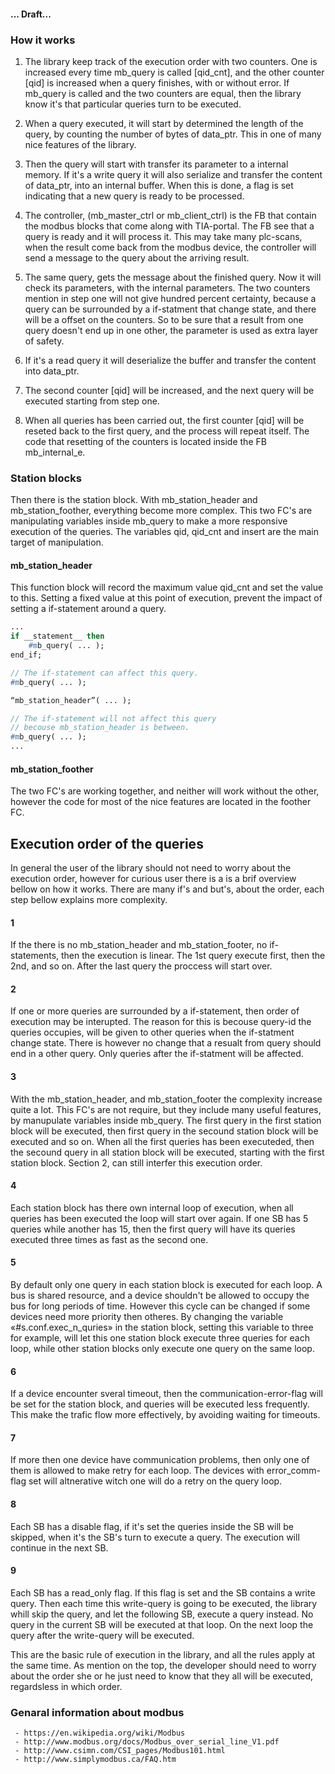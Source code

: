 #### ... Draft...

### How it works

1. The library keep track of the execution order with two counters. One is increased every time mb_query is called [qid_cnt], and the other counter [qid] is increased when a query finishes, with or without error. If mb_query is called and the two counters are equal, then the library know it's that particular queries turn to be executed.

2. When a query executed, it will start by determined the length of the query, by counting the number of bytes of data_ptr. This in one of many nice features of the library.

3. Then the query will start with transfer its parameter to a internal memory. If it's a write query it will also serialize and transfer the content of data_ptr, into an internal buffer. When this is done, a flag is set indicating that a new query is ready to be processed.

4. The controller, (mb_master_ctrl or mb_client_ctrl) is the FB that contain the modbus blocks that come along with TIA-portal. The FB see that a query is ready and it will process it. This may take many plc-scans, when the result come back from the modbus device, the controller will send a message to the query about the arriving result.

5. The same query, gets the message about the finished query. Now it will check its parameters, with the internal parameters. The two counters mention in step one will not give hundred percent certainty, because a query can be surrounded by a if-statment that change state, and there will be a offset on the counters. So to be sure that a result from one query doesn't end up in one other, the parameter is used as extra layer of safety.

6. If it's a read query it will deserialize the buffer and transfer the content into data_ptr.

7. The second counter [qid] will be increased, and the next query will be executed starting from step one.

8. When all queries has been carried out, the first counter [qid] will be reseted back to the first query, and the process will repeat itself. The code that resetting of the counters is located inside the FB mb_internal_e.

### Station blocks

Then there is the station block. With mb_station_header and mb_station_foother, everything become more complex. This two FC's are manipulating variables inside mb_query to make a more responsive execution of the queries. The variables qid, qid_cnt and insert are the main target of manipulation.

#### mb_station_header

This function block will record the maximum value qid_cnt and set the value to this. Setting a fixed value at this point of execution, prevent the impact of setting a if-statement around a query.
```pascal
...
if __statement__ then
    #mb_query( ... );
end_if;

// The if-statement can affect this query.
#mb_query( ... );

“mb_station_header”( ... );

// The if-statement will not affect this query 
// becouse mb_station_header is between.
#mb_query( ... );
...
```

#### mb_station_foother

The two FC's are working together, and neither will work without the other, however the code for most of the nice features are located in the foother FC.


## Execution order of the queries

In general the user of the library should not need to worry about the execution order, however for curious user there is a is a brif overview bellow on how it works. There are many if's and but's, about the order, each step bellow explains more complexity. 

#### 1
If the there is no mb_station_header and mb_station_footer, no if-statements, then the execution is linear. The 1st query execute first, then the 2nd, and so on. After the last query the proccess will start over.

#### 2
If one or more queries are surrounded by a if-statement, then order of execution may be interupted. The reason for this is becouse query-id the queries occupies, will be given to other queries when the if-statment change state. There is however no change that a resualt from query should end in a other query. Only queries after the if-statment will be affected.    

#### 3
With the mb_station_header, and mb_station_footer the complexity increase quite a lot. This FC's are not require, but they include many useful features, by manupulate variables inside mb_query. The first query in the first station block will be executed, then first query in the secound station block will be executed and so on. When all the first queries has been executeded, then the secound query in all station block will be executed, starting with the first station block. Section 2, can still interfer this execution order. 

#### 4
Each station block has there own internal loop of execution, when all queries has been executed the loop will start over again. If one SB has 5 queries while another has 15, then the first query will have its queries executed three times as fast as the second one.

#### 5
By default only one query in each station block is executed for each loop. A bus is shared resource, and a device shouldn't be allowed to occupy the bus for long periods of time. However this cycle can be changed if some devices need more priority then otheres. By changing the variable «#s.conf.exec_n_quries» in the station block, setting this variable to three for example, will let this one station block execute three queries for each loop, while other station blocks only execute one query on the same loop.

#### 6
If a device encounter sveral timeout, then the communication-error-flag will be set for the station block, and queries will be executed less frequently. This make the trafic flow more effectively, by avoiding waiting for timeouts.

#### 7
If more then one device have communication problems, then only one of them is allowed to make retry for each loop. The devices with error_comm-flag set will altnerative witch one will do a retry on the query loop.

#### 8
Each SB has a disable flag, if it's set the queries inside the SB will be skipped, when it's the SB's turn to execute a query. The execution will continue in the next SB.

#### 9
Each SB has a read_only flag. If this flag is set and the SB contains a write query. Then each time this write-query is going to be executed, the library whill skip the query, and let the following SB, execute a query instead. No query in the current SB will be executed at that loop. On the next loop the query after the write-query will be executed.

This are the basic rule of execution in the library, and all the rules apply at the same time. As mention on the top, the developer should need to worry about the order she or he just need to know that they all will be executed, regardsless in which order.


### Genaral information about modbus
```
 - https://en.wikipedia.org/wiki/Modbus
 - http://www.modbus.org/docs/Modbus_over_serial_line_V1.pdf
 - http://www.csimn.com/CSI_pages/Modbus101.html
 - http://www.simplymodbus.ca/FAQ.htm
```
